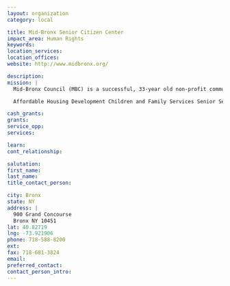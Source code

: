 ```yaml
---
layout: organization
category: local

title: Mid-Bronx Senior Citizen Center
impact_area: Human Rights
keywords: 
location_services: 
location_offices: 
website: http://www.midbronx.org/

description: 
mission: |
  Mid-Bronx Council (MBC) is a successful, 33-year old non-profit community development corporation that supports and empowers the residents of the South and Mid-Bronx through the following programs:

  Affordable Housing Development Children and Family Services Senior Services Education and Youth Community Engagement Economic and Workforce Development 

cash_grants: 
grants: 
service_opp: 
services: 

learn: 
cont_relationship: 

salutation: 
first_name: 
last_name: 
title_contact_person: 

city: Bronx
state: NY
address: |
  900 Grand Concourse  
  Bronx NY 10451
lat: 40.82719
lng: -73.921906
phone: 718-588-8200
ext: 
fax: 718-681-3824
email: 
preferred_contact: 
contact_person_intro: 
---
```

